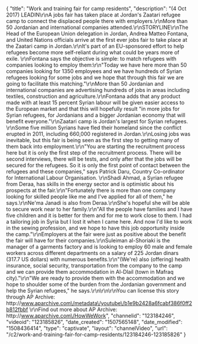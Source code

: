 {
    "title": "Work and training fair for camp residents",
    "description": "(4 Oct 2017) LEADIN\r\nA jobs fair has taken place at Jordan's Zaatari refugee camp to connect the displaced people there with employers.\r\nMore than 50 Jordanian and international companies attended.\r\nSTORYLINE\r\nThe Head of the European Union delegation in Jordan, Andrea Matteo Fontana, and United Nations officials arrive at the first ever jobs fair to take place at the Zaatari camp in Jordan.\r\nIt's part of an EU-sponsored effort to help refugees become more self-reliant during what could be years more of exile. \r\nFontana says the objective is simple: to match refugees with companies looking to employ them:\r\n\"Today we have here more than 50 companies looking for 1350 employees and we have hundreds of Syrian refugees looking for some jobs and we hope that through this fair we are going to facilitate this matching.\"\r\nMore than 50 Jordanian and international companies are advertising hundreds of jobs in areas including textiles, construction and agriculture.\r\nFontana adds that any product made with at least 15 percent Syrian labour will be given easier access to the European market and that this will hopefully result \"in more jobs for Syrian refugees, for Jordanians and a bigger Jordanian economy that will benefit everyone.\"\r\nZaatari camp is Jordan's largest for Syrian refugees. \r\nSome five million Syrians have fled their homeland since the conflict erupted in 2011, including 660,000 registered in Jordan.\r\nLosing jobs was inevitable, but this fair is being seen as the first step to getting many of them back into employment.\r\n\"You are starting the recruitment process here but it is only the first step of the recruitment process. There will be second interviews, there will be tests, and only after that the jobs will be secured for the refugees. So it is only the first point of contact between the refugees and these companies,\" says Patrick Daru, Country Co-ordinator for International Labour Organisation. \r\nShadi Ahmad, a Syrian refugee from Deraa, has skills in the energy sector and is optimistic about his prospects at the fair.\r\n\"Fortunately there is more than one company looking for skilled people like me and I've applied for all of them,\" he says.\r\nNe'ma Janadi is also from Deraa.\r\nShe's hopeful she will be able to secure work near to her family.\r\n\"All the people have families and I have five children and it is better for them and for me to work close to them. I had a tailoring job in Syria but I lost it when I came here. And now I'd like to work in the sewing profession, and we hope to have this job opportunity inside the camp.\"\r\nEmployers at the fair were just as positive about the benefit the fair will have for their companies.\r\nSuleiman al-Shoriaki is the manager of a garments factory and is looking to employ 60 male and female workers across different departments on a salary of 225 Jordan dinars (317.7 US dollars) with numerous benefits.\r\n\"(We're) also (offering) health insurance, social security, transportation from the company to the camp and we can provide them accommodation in Al-Dlail (town in Mafraq city).\"\r\n\"We are ready to provide them with the accommodation and we hope to shoulder some of the burden from the Jordanian government and help the Syrian refugees,\" he says.\r\n\r\n\r\nYou can license this story through AP Archive: http:\/\/www.aparchive.com\/metadata\/youtube\/b1e9b2428a6fcabf386f0ff2b812fbbf \r\nFind out more about AP Archive: http:\/\/www.aparchive.com\/HowWeWork",
    "channelid": "123184246",
    "videoid": "123185826",
    "date_created": "1507565148",
    "date_modified": "1508436414",
    "type": "captivate",
    "layout": "channelVideo",
    "url": "\/c2\/work-and-training-fair-for-camp-residents\/123184246-123185826"
}